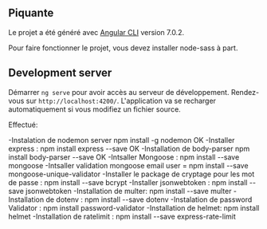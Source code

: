 ## Piquante

Le projet a été généré avec [Angular CLI](https://github.com/angular/angular-cli) version 7.0.2.

Pour faire fonctionner le projet, vous devez installer node-sass à part.

## Development server

Démarrer `ng serve` pour avoir accès au serveur de développement. Rendez-vous sur `http://localhost:4200/`. L'application va se recharger automatiquement si vous modifiez un fichier source.




Effectué:

-Instalation de nodemon server npm install -g nodemon OK
-Installer express : npm install express --save OK
-Installation de body-parser    npm install body-parser --save OK
-Intsaller Mongoose : npm install --save mongoose
-Intsaller validation mongoose email user = npm install --save mongoose-unique-validator
-Installer le package de cryptage pour les mot de passe : npm install --save bcrypt
-Installer jsonwebtoken : npm install --save jsonwebtoken
-Installation de multer: npm install --save multer
-Installation de dotenv : npm install --save dotenv
-Instalation de password Validator : npm install password-validator 
-Installation de helmet: npm install helmet
-Installation de ratelimit : npm install --save express-rate-limit